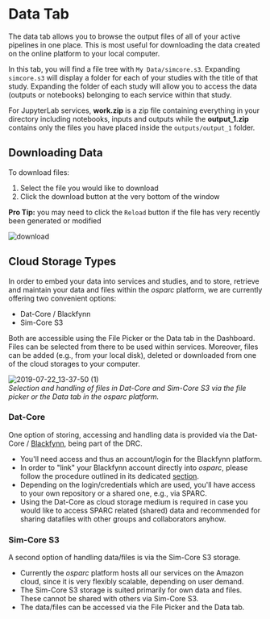 # Data Tab
The data tab allows you to browse the output files of all of your active pipelines in one place. This is most useful for downloading the data created on the online platform to your local computer.

In this tab, you will find a file tree with ```My Data/simcore.s3```. Expanding ```simcore.s3``` will display a folder for each of your studies with the title of that study. Expanding the folder of each study will allow you to access the data (outputs or notebooks) belonging to each service within that study. 

For JupyterLab services, **work.zip** is a zip file containing everything in your directory including notebooks, inputs and outputs while the **output_1.zip** contains only the files you have placed inside the ```outputs/output_1``` folder.

## Downloading Data
To download files:
1. Select the file you would like to download
2. Click the download button at the very bottom of the window

**Pro Tip:** you may need to click the ```Reload``` button if the file has very recently been generated or modified

![download](_media/datadownload.gif)

## Cloud Storage Types

In order to embed your data into services and studies, and to store, retrieve and maintain your data and files within the *osparc* platform, we are currently offering two convenient options:

* Dat-Core / Blackfynn
* Sim-Core S3

Both are accessible using the File Picker or the Data tab in the Dashboard. Files can be selected from there to be used within services. Moreover, files can be added (e.g., from your local disk), deleted or downloaded from one of the cloud storages to your computer.

![2019-07-22_13-37-50 (1)](https://user-images.githubusercontent.com/32800795/61629838-55683a80-ac86-11e9-8d18-854fd1c13f08.gif ':size=600%') <br/>
*Selection and handling of files in Dat-Core and Sim-Core S3 via the file picker or the Data tab in the *osparc* platform.*

### Dat-Core

One option of storing, accessing and handling data is provided via the Dat-Core / [Blackfynn](https://www.blackfynn.com), being part of the DRC.
* You'll need access and thus an account/login for the Blackfynn platform.
* In order to "link" your Blackfynn account directly into *osparc*, please follow the procedure outlined in its dedicated [section](/docs/platform_introduction/main_window_and_navigation/user_setup___preferences/security_details.md).
* Depending on the login/credentials which are used, you'll have access to your own repository or a shared one, e.g., via SPARC.
* Using the Dat-Core as cloud storage medium is required in case you would like to access SPARC related (shared) data and recommended for sharing datafiles with other groups and collaborators anyhow.

### Sim-Core S3

A second option of handling data/files is via the Sim-Core S3 storage.
* Currently the *osparc* platform hosts all our services on the Amazon cloud, since it is very flexibly scalable, depending on user demand. 
* The Sim-Core S3 storage is suited primarily for own data and files. These cannot be shared with others via Sim-Core S3.
* The data/files can be accessed via the File Picker and the Data tab.

